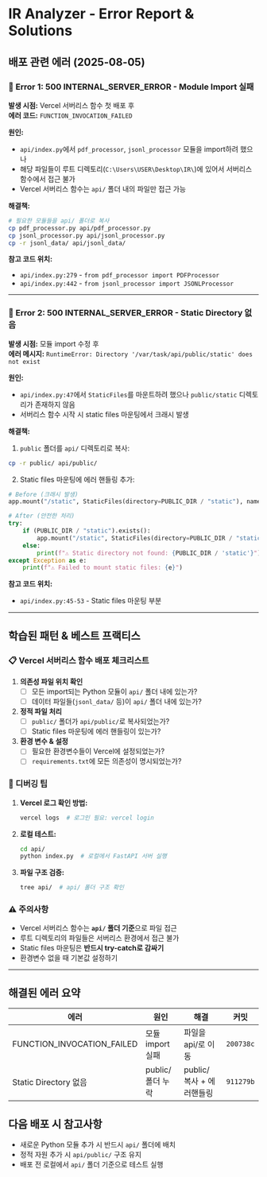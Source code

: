 # IR Analyzer - Error Report & Solutions

## 배포 관련 에러 (2025-08-05)

### 🚨 Error 1: 500 INTERNAL_SERVER_ERROR - Module Import 실패
**발생 시점:** Vercel 서버리스 함수 첫 배포 후  
**에러 코드:** `FUNCTION_INVOCATION_FAILED`

**원인:**
- `api/index.py`에서 `pdf_processor`, `jsonl_processor` 모듈을 import하려 했으나
- 해당 파일들이 루트 디렉토리(`C:\Users\USER\Desktop\IR\`)에 있어서 서버리스 함수에서 접근 불가
- Vercel 서버리스 함수는 `api/` 폴더 내의 파일만 접근 가능

**해결책:**
```bash
# 필요한 모듈들을 api/ 폴더로 복사
cp pdf_processor.py api/pdf_processor.py
cp jsonl_processor.py api/jsonl_processor.py  
cp -r jsonl_data/ api/jsonl_data/
```

**참고 코드 위치:**
- `api/index.py:279` - `from pdf_processor import PDFProcessor`
- `api/index.py:442` - `from jsonl_processor import JSONLProcessor`

---

### 🚨 Error 2: 500 INTERNAL_SERVER_ERROR - Static Directory 없음
**발생 시점:** 모듈 import 수정 후  
**에러 메시지:** `RuntimeError: Directory '/var/task/api/public/static' does not exist`

**원인:**
- `api/index.py:47`에서 `StaticFiles`를 마운트하려 했으나 `public/static` 디렉토리가 존재하지 않음
- 서버리스 함수 시작 시 static files 마운팅에서 크래시 발생

**해결책:**
1. `public` 폴더를 `api/` 디렉토리로 복사:
```bash
cp -r public/ api/public/
```

2. Static files 마운팅에 에러 핸들링 추가:
```python
# Before (크래시 발생)
app.mount("/static", StaticFiles(directory=PUBLIC_DIR / "static"), name="static")

# After (안전한 처리)
try:
    if (PUBLIC_DIR / "static").exists():
        app.mount("/static", StaticFiles(directory=PUBLIC_DIR / "static"), name="static")
    else:
        print(f"⚠️ Static directory not found: {PUBLIC_DIR / 'static'}")
except Exception as e:
    print(f"⚠️ Failed to mount static files: {e}")
```

**참고 코드 위치:**
- `api/index.py:45-53` - Static files 마운팅 부분

---

## 학습된 패턴 & 베스트 프랙티스

### 📋 Vercel 서버리스 함수 배포 체크리스트
1. **의존성 파일 위치 확인**
   - [ ] 모든 import되는 Python 모듈이 `api/` 폴더 내에 있는가?
   - [ ] 데이터 파일들(`jsonl_data/` 등)이 `api/` 폴더 내에 있는가?

2. **정적 파일 처리**
   - [ ] `public/` 폴더가 `api/public/`로 복사되었는가?
   - [ ] Static files 마운팅에 에러 핸들링이 있는가?

3. **환경 변수 & 설정**
   - [ ] 필요한 환경변수들이 Vercel에 설정되었는가?
   - [ ] `requirements.txt`에 모든 의존성이 명시되었는가?

### 🔧 디버깅 팁
1. **Vercel 로그 확인 방법:**
   ```bash
   vercel logs  # 로그인 필요: vercel login
   ```

2. **로컬 테스트:**
   ```bash
   cd api/
   python index.py  # 로컬에서 FastAPI 서버 실행
   ```

3. **파일 구조 검증:**
   ```bash
   tree api/  # api/ 폴더 구조 확인
   ```

### ⚠️ 주의사항
- Vercel 서버리스 함수는 **`api/` 폴더 기준**으로 파일 접근
- 루트 디렉토리의 파일들은 서버리스 환경에서 접근 불가
- Static files 마운팅은 **반드시 try-catch로 감싸기**
- 환경변수 없을 때 기본값 설정하기

---

## 해결된 에러 요약
| 에러 | 원인 | 해결 | 커밋 |
|------|------|------|------|
| FUNCTION_INVOCATION_FAILED | 모듈 import 실패 | 파일을 api/로 이동 | `200738c` |
| Static Directory 없음 | public/ 폴더 누락 | public/ 복사 + 에러핸들링 | `911279b` |

## 다음 배포 시 참고사항
- 새로운 Python 모듈 추가 시 반드시 `api/` 폴더에 배치
- 정적 자원 추가 시 `api/public/` 구조 유지
- 배포 전 로컬에서 `api/` 폴더 기준으로 테스트 실행
